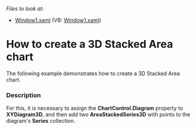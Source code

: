 <!-- default file list -->
*Files to look at*:

* [Window1.xaml](./CS/Window1.xaml) (VB: [Window1.xaml](./VB/Window1.xaml))
<!-- default file list end -->
# How to create a 3D Stacked Area chart


<p>The following example demonstrates how to create a 3D Stacked Area chart.</p>


<h3>Description</h3>

<p>For this, it is necessary to assign the <strong>ChartControl.Diagram</strong> property to <strong>XYDiagram3D</strong>, and then add two <strong>AreaStackedSeries3D</strong> with points to the diagram&#39;s <strong>Series</strong> collection.</p>

<br/>



